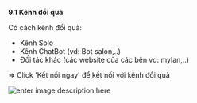 **9.1	Kênh đổi quà**

Có cách kênh đổi quà: 

- Kênh Solo
- Kênh ChatBot  (vd: Bot salon,..)
- Đối tác khác (các website của các bên vd: mylan,..)

=> Click 'Kết nối ngay' để kết nối với kênh đổi quà

![enter image description here](https://static8.muarecdn.com/original/muare/images/2021/05/31/5963841_1.png)